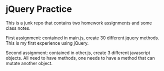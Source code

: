 jQuery Practice
======

This is a junk repo that contains two homework assignments and some class notes. 

First assignment: contained in main.js, create 30 different jquery methods. This is my first experience using jQuery.

Second assignment: contained in other.js, create 3 different javascript objects. All need to have methods, one needs to have a method that can mutate another object.
